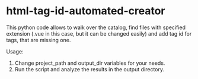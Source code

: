 # html-tag-id-automated-creator
This python code allows to walk over the catalog, find files with specified extension (.vue in this case, but it can be changed easily) and add tag id for tags, that are missing one.

Usage:
1. Change project_path and output_dir variables for your needs.
2. Run the script and analyze the results in the output directory.
